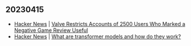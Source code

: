 ## 20230415
- [Hacker News](https://news.ycombinator.com/front) | [Valve Restricts Accounts of 2500 Users Who Marked a Negative Game Review Useful](https://news.ycombinator.com/item?id=35577895)
- [Hacker News](https://news.ycombinator.com/front) | [What are transformer models and how do they work?](https://news.ycombinator.com/item?id=35576918)

